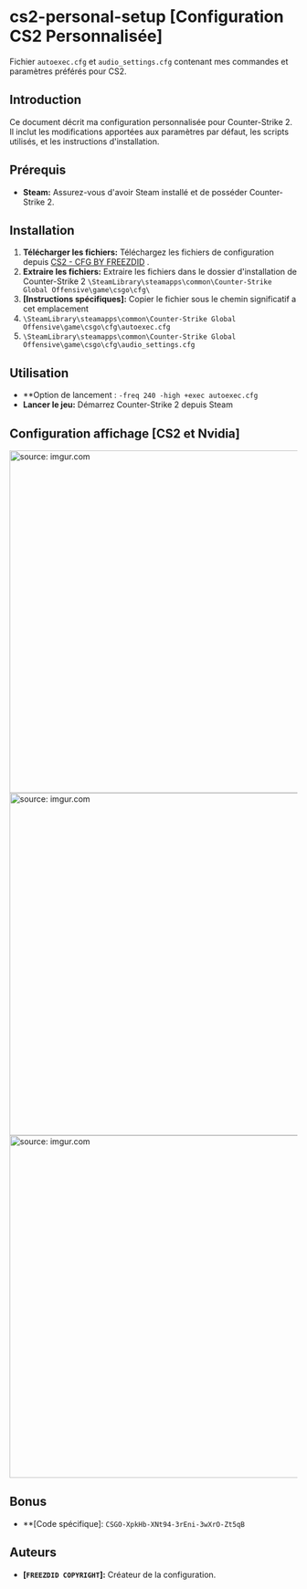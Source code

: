 # cs2-personal-setup [Configuration CS2 Personnalisée]
Fichier `autoexec.cfg` et `audio_settings.cfg` contenant mes commandes et paramètres préférés pour CS2.

## Introduction
Ce document décrit ma configuration personnalisée pour Counter-Strike 2. Il inclut les modifications apportées aux paramètres par défaut, les scripts utilisés, et les instructions d'installation.

## Prérequis
* **Steam:** Assurez-vous d'avoir Steam installé et de posséder Counter-Strike 2.

## Installation
1. **Télécharger les fichiers:** Téléchargez les fichiers de configuration depuis [CS2 - CFG BY FREEZDID]( ) .
2. **Extraire les fichiers:** Extraire les fichiers dans le dossier d'installation de Counter-Strike 2 `\SteamLibrary\steamapps\common\Counter-Strike Global Offensive\game\csgo\cfg\`
3. **[Instructions spécifiques]:** Copier le fichier sous le chemin significatif a cet emplacement
4. `\SteamLibrary\steamapps\common\Counter-Strike Global Offensive\game\csgo\cfg\autoexec.cfg`
5. `\SteamLibrary\steamapps\common\Counter-Strike Global Offensive\game\csgo\cfg\audio_settings.cfg`

## Utilisation
* **Option de lancement : `-freq 240 -high +exec autoexec.cfg`
* **Lancer le jeu:** Démarrez Counter-Strike 2 depuis Steam

## Configuration affichage [CS2 et Nvidia]
<div>
  <a href="https://imgur.com/pcQEFzw"><img src="https://i.imgur.com/pcQEFzw.jpg" title="source: imgur.com" width="800" height="600" /></a>
  <a href="https://imgur.com/5Ezzje6"><img src="https://i.imgur.com/5Ezzje6.jpg" title="source: imgur.com" width="800" height="600" /></a>
  <a href="https://imgur.com/X7DXa81"><img src="https://i.imgur.com/X7DXa81.gif" title="source: imgur.com" width="800" height="600" /></a>
</div>

## Bonus
* **[Code spécifique]: `CSGO-XpkHb-XNt94-3rEni-3wXrO-Zt5qB`

## Auteurs
* **[`FREEZDID COPYRIGHT`]:** Créateur de la configuration.
